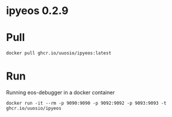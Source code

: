 # ipyeos 0.2.9

# Pull

```
docker pull ghcr.io/uuosio/ipyeos:latest
```

# Run

Running eos-debugger in a docker container

```
docker run -it --rm -p 9090:9090 -p 9092:9092 -p 9093:9093 -t ghcr.io/uuosio/ipyeos
```
